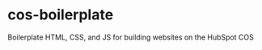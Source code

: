 cos-boilerplate
===============

Boilerplate HTML, CSS, and JS for building websites on the HubSpot COS
